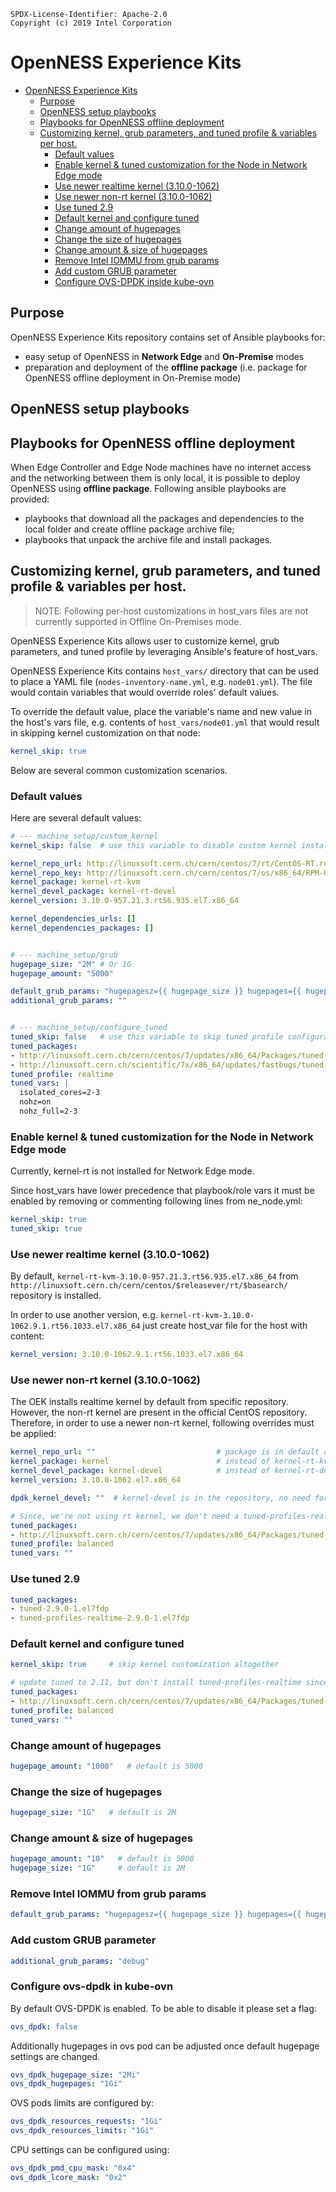 ```text
SPDX-License-Identifier: Apache-2.0
Copyright (c) 2019 Intel Corporation
```

# OpenNESS Experience Kits

- [OpenNESS Experience Kits](#openness-experience-kits)
  - [Purpose](#purpose)
  - [OpenNESS setup playbooks](#openness-setup-playbooks)
  - [Playbooks for OpenNESS offline deployment](#playbooks-for-openness-offline-deployment)
  - [Customizing kernel, grub parameters, and tuned profile & variables per host.](#customizing-kernel-grub-parameters-and-tuned-profile--variables-per-host)
    - [Default values](#default-values)
    - [Enable kernel & tuned customization for the Node in Network Edge mode](#enable-kernel--tuned-customization-for-the-node-in-network-edge-mode)
    - [Use newer realtime kernel (3.10.0-1062)](#use-newer-realtime-kernel-3100-1062)
    - [Use newer non-rt kernel (3.10.0-1062)](#use-newer-non-rt-kernel-3100-1062)
    - [Use tuned 2.9](#use-tuned-29)
    - [Default kernel and configure tuned](#default-kernel-and-configure-tuned)
    - [Change amount of hugepages](#change-amount-of-hugepages)
    - [Change the size of hugepages](#change-the-size-of-hugepages)
    - [Change amount & size of hugepages](#change-amount--size-of-hugepages)
    - [Remove Intel IOMMU from grub params](#remove-intel-iommu-from-grub-params)
    - [Add custom GRUB parameter](#add-custom-grub-parameter)
    - [Configure OVS-DPDK inside kube-ovn](#configure-ovs-dpdk-in-kube-ovn)

## Purpose

OpenNESS Experience Kits repository contains set of Ansible playbooks for:

- easy setup of OpenNESS in **Network Edge** and **On-Premise** modes
- preparation and deployment of the **offline package** (i.e. package for OpenNESS offline deployment in On-Premise mode)

## OpenNESS setup playbooks



## Playbooks for OpenNESS offline deployment

When Edge Controller and Edge Node machines have no internet access and the networking between them is only local, it is possible to deploy OpenNESS using **offline package**. Following ansible playbooks are provided:

- playbooks that download all the packages and dependencies to the local folder and create offline package archive file;
- playbooks that unpack the archive file and install packages.

## Customizing kernel, grub parameters, and tuned profile & variables per host.

>NOTE: Following per-host customizations in host_vars files are not currently supported in Offline On-Premises mode.

OpenNESS Experience Kits allows user to customize kernel, grub parameters, and tuned profile by leveraging Ansible's feature of host_vars.

OpenNESS Experience Kits contains `host_vars/` directory that can be used to place a YAML file (`nodes-inventory-name.yml`, e.g. `node01.yml`). The file would contain variables that would override roles' default values.

To override the default value, place the variable's name and new value in the host's vars file, e.g. contents of `host_vars/node01.yml` that would result in skipping kernel customization on that node:

```yaml
kernel_skip: true
```

Below are several common customization scenarios.


### Default values
Here are several default values:

```yaml
# --- machine_setup/custom_kernel
kernel_skip: false  # use this variable to disable custom kernel installation for host

kernel_repo_url: http://linuxsoft.cern.ch/cern/centos/7/rt/CentOS-RT.repo
kernel_repo_key: http://linuxsoft.cern.ch/cern/centos/7/os/x86_64/RPM-GPG-KEY-cern
kernel_package: kernel-rt-kvm
kernel_devel_package: kernel-rt-devel
kernel_version: 3.10.0-957.21.3.rt56.935.el7.x86_64

kernel_dependencies_urls: []
kernel_dependencies_packages: []


# --- machine_setup/grub
hugepage_size: "2M" # Or 1G
hugepage_amount: "5000"

default_grub_params: "hugepagesz={{ hugepage_size }} hugepages={{ hugepage_amount }} intel_iommu=on iommu=pt"
additional_grub_params: ""


# --- machine_setup/configure_tuned
tuned_skip: false   # use this variable to skip tuned profile configuration for host
tuned_packages:
- http://linuxsoft.cern.ch/cern/centos/7/updates/x86_64/Packages/tuned-2.11.0-5.el7_7.1.noarch.rpm
- http://linuxsoft.cern.ch/scientific/7x/x86_64/updates/fastbugs/tuned-profiles-realtime-2.11.0-5.el7_7.1.noarch.rpm
tuned_profile: realtime
tuned_vars: |
  isolated_cores=2-3
  nohz=on
  nohz_full=2-3
```

### Enable kernel & tuned customization for the Node in Network Edge mode
Currently, kernel-rt is not installed for Network Edge mode.

Since host_vars have lower precedence that playbook/role vars it must be enabled by removing or commenting following lines from ne_node.yml:
```yaml
kernel_skip: true
tuned_skip: true
```

### Use newer realtime kernel (3.10.0-1062)
By default, `kernel-rt-kvm-3.10.0-957.21.3.rt56.935.el7.x86_64` from `http://linuxsoft.cern.ch/cern/centos/$releasever/rt/$basearch/` repository is installed.

In order to use another version, e.g. `kernel-rt-kvm-3.10.0-1062.9.1.rt56.1033.el7.x86_64` just create host_var file for the host with content:
```yaml
kernel_version: 3.10.0-1062.9.1.rt56.1033.el7.x86_64
```

### Use newer non-rt kernel (3.10.0-1062)
The OEK installs realtime kernel by default from specific repository. However, the non-rt kernel are present in the official CentOS repository.
Therefore, in order to use a newer non-rt kernel, following overrides must be applied:
```yaml
kernel_repo_url: ""                           # package is in default repository, no need to add new repository
kernel_package: kernel                        # instead of kernel-rt-kvm
kernel_devel_package: kernel-devel            # instead of kernel-rt-devel
kernel_version: 3.10.0-1062.el7.x86_64

dpdk_kernel_devel: ""  # kernel-devel is in the repository, no need for url with RPM

# Since, we're not using rt kernel, we don't need a tuned-profiles-realtime but want to keep the tuned 2.11
tuned_packages:
- http://linuxsoft.cern.ch/cern/centos/7/updates/x86_64/Packages/tuned-2.11.0-5.el7_7.1.noarch.rpm
tuned_profile: balanced
tuned_vars: ""
```

### Use tuned 2.9
```yaml
tuned_packages:
- tuned-2.9.0-1.el7fdp
- tuned-profiles-realtime-2.9.0-1.el7fdp
```

### Default kernel and configure tuned
```yaml
kernel_skip: true     # skip kernel customization altogether

# update tuned to 2.11, but don't install tuned-profiles-realtime since we're not using rt kernel
tuned_packages:
- http://linuxsoft.cern.ch/cern/centos/7/updates/x86_64/Packages/tuned-2.11.0-5.el7_7.1.noarch.rpm
tuned_profile: balanced
tuned_vars: ""
```

### Change amount of hugepages
```yaml
hugepage_amount: "1000"   # default is 5000
```

### Change the size of hugepages
```yaml
hugepage_size: "1G"   # default is 2M
```

### Change amount & size of hugepages
```yaml
hugepage_amount: "10"   # default is 5000
hugepage_size: "1G"     # default is 2M
```

### Remove Intel IOMMU from grub params
```yaml
default_grub_params: "hugepagesz={{ hugepage_size }} hugepages={{ hugepage_amount }}"
```

### Add custom GRUB parameter
```yaml
additional_grub_params: "debug"
```

### Configure ovs-dpdk in kube-ovn
By default OVS-DPDK is enabled. To be able to disable it please set a flag:
```yaml
ovs_dpdk: false
```
Additionally hugepages in ovs pod can be adjusted once default hugepage settings are changed. 
```yaml
ovs_dpdk_hugepage_size: "2Mi"
ovs_dpdk_hugepages: "1Gi"
```
OVS pods limits are configured by:
```yaml
ovs_dpdk_resources_requests: "1Gi"
ovs_dpdk_resources_limits: "1Gi"
```
CPU settings can be configured using:
```yaml
ovs_dpdk_pmd_cpu_mask: "0x4"
ovs_dpdk_lcore_mask: "0x2"
```